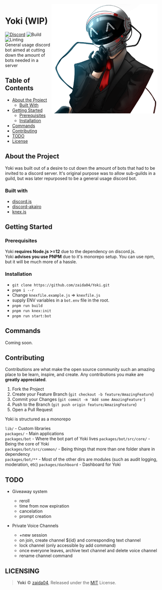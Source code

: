 <img src="static/yoki-readme.png" alt="Yoki Face" width='350' align="right">
 
# Yoki (WIP) 
[![Discord][discord-badge]][discord-link] 
![Build][ts-badge]
![Linting][lint-badge]  
General usage discord bot aimed at cutting down the amount of bots needed in a server  

## Table of Contents

* [About the Project](#about-the-project)
  * [Built With](#built-with)
* [Getting Started](#getting-started)
  * [Prerequisites](#prerequisites)
  * [Installation](#installation)
* [Commands](#commands)
* [Contributing](#contributing)
* [TODO](#todo)
* [License](#licensing)

## About the Project  
Yoki was built out of a desire to cut down the amount of bots that had to be invited to a discord server. It's original purpose was to allow sub-guilds in a guild, but was later repurposed to be a general usage discord bot.

### Built with  
* [discord.js](https://github.com/discordjs/discord.js)  
* [discord-akairo](https://github.com/discord-akairo/discord-akairo)  
* [knex.js](https://github.com/knex/knex)  

## Getting Started

### Prerequisites
Yoki **requires Node.js >=12** due to the dependency on discord.js.  
Yoki **advises you use PNPM** due to it's monorepo setup. You can use npm, but it will be much more of a hassle.

### Installation 
- `git clone https://github.com/zaida04/Yoki.git`  
- `pnpm i --r`  
- Change `knexfile.example.js` => `knexfile.js`  
- supply ENV variables in a `bot.env` file in the root.  
- `pnpm run build`  
- `pnpm run knex:init`
- `pnpm run start:bot` 
    
## Commands
Coming soon.

## Contributing

Contributions are what make the open source community such an amazing place to be learn, inspire, and create. Any contributions you make are **greatly appreciated**.

1. Fork the Project
2. Create your Feature Branch (`git checkout -b feature/AmazingFeature`)
3. Commit your Changes (`git commit -m 'Add some AmazingFeature'`)
4. Push to the Branch (`git push origin feature/AmazingFeature`)
5. Open a Pull Request

Yoki is structured as a monorepo  

`lib/` - Custom libraries  
`packages/` - Main applications     
`packages/bot` - Where the bot part of Yoki lives
`packages/bot/src/core/` - Being the core of Yoki  
`packages/bot/src/common/` - Being things that more than one folder share in dependency  
`packages/bot/**` - Most of the other dirs are modules (such as audit logging, moderation, etc)
`packages/dashboard` - Dashboard for Yoki

## TODO
* Giveaway system
  * reroll
  * time from now expiration
  * cancelation
  * prompt creation

* Private Voice Channels
  * +new session
  * on join, create channel ${id} and corresponding text channel
  * lock channel (only accessible by add command)
  * once everyone leaves, archive text channel and delete voice channel
  * rename channel command

## LICENSING  
> **Yoki** © [zaida04](https://github.com/zaida04), Released under the [MIT](https://github.com/zaida04/Yoki/blob/master/LICENSE) License.  

<!-- MARKDOWN LINKS & IMAGES -->
[discord-link]: https://discord.gg/jf66UUN
[discord-badge]: https://img.shields.io/discord/732714723744940032.svg?label=&logo=discord&logoColor=ffffff&color=7389D8&labelColor=6A7EC2 
[ts-badge]: https://github.com/zaida04/Yoki/workflows/TypeScript/badge.svg
[lint-badge]: https://github.com/zaida04/Yoki/workflows/Linting/badge.svg
